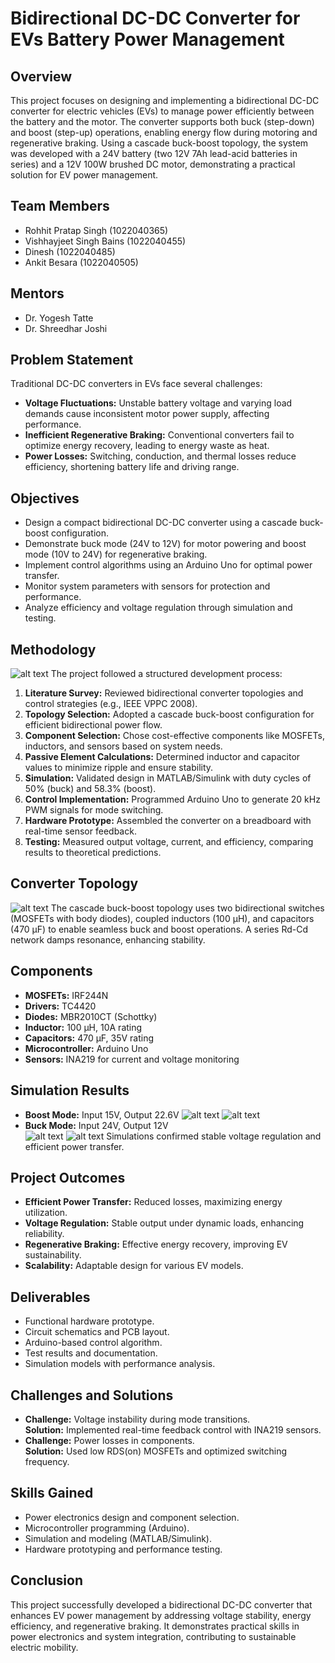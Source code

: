 # Bidirectional DC-DC Converter for EVs Battery Power Management

## Overview
This project focuses on designing and implementing a bidirectional DC-DC converter for electric vehicles (EVs) to manage power efficiently between the battery and the motor. The converter supports both buck (step-down) and boost (step-up) operations, enabling energy flow during motoring and regenerative braking. Using a cascade buck-boost topology, the system was developed with a 24V battery (two 12V 7Ah lead-acid batteries in series) and a 12V 100W brushed DC motor, demonstrating a practical solution for EV power management.

## Team Members
- Rohhit Pratap Singh (1022040365)
- Vishhayjeet Singh Bains (1022040455)
- Dinesh (1022040485)
- Ankit Besara (1022040505)

## Mentors
- Dr. Yogesh Tatte
- Dr. Shreedhar Joshi

## Problem Statement
Traditional DC-DC converters in EVs face several challenges:
- **Voltage Fluctuations:** Unstable battery voltage and varying load demands cause inconsistent motor power supply, affecting performance.
- **Inefficient Regenerative Braking:** Conventional converters fail to optimize energy recovery, leading to energy waste as heat.
- **Power Losses:** Switching, conduction, and thermal losses reduce efficiency, shortening battery life and driving range.

## Objectives
- Design a compact bidirectional DC-DC converter using a cascade buck-boost configuration.
- Demonstrate buck mode (24V to 12V) for motor powering and boost mode (10V to 24V) for regenerative braking.
- Implement control algorithms using an Arduino Uno for optimal power transfer.
- Monitor system parameters with sensors for protection and performance.
- Analyze efficiency and voltage regulation through simulation and testing.

## Methodology
![alt text](image.png)
The project followed a structured development process:
1. **Literature Survey:** Reviewed bidirectional converter topologies and control strategies (e.g., IEEE VPPC 2008).
2. **Topology Selection:** Adopted a cascade buck-boost configuration for efficient bidirectional power flow.
3. **Component Selection:** Chose cost-effective components like MOSFETs, inductors, and sensors based on system needs.
4. **Passive Element Calculations:** Determined inductor and capacitor values to minimize ripple and ensure stability.
5. **Simulation:** Validated design in MATLAB/Simulink with duty cycles of 50% (buck) and 58.3% (boost).
6. **Control Implementation:** Programmed Arduino Uno to generate 20 kHz PWM signals for mode switching.
7. **Hardware Prototype:** Assembled the converter on a breadboard with real-time sensor feedback.
8. **Testing:** Measured output voltage, current, and efficiency, comparing results to theoretical predictions.

## Converter Topology
![alt text](image-1.png)
The cascade buck-boost topology uses two bidirectional switches (MOSFETs with body diodes), coupled inductors (100 µH), and capacitors (470 µF) to enable seamless buck and boost operations. A series Rd-Cd network damps resonance, enhancing stability.

## Components
- **MOSFETs:** IRF244N
- **Drivers:** TC4420
- **Diodes:** MBR2010CT (Schottky)
- **Inductor:** 100 µH, 10A rating
- **Capacitors:** 470 µF, 35V rating
- **Microcontroller:** Arduino Uno
- **Sensors:** INA219 for current and voltage monitoring

## Simulation Results
- **Boost Mode:** Input 15V, Output 22.6V
![alt text](image-2.png)
![alt text](image-3.png)
- **Buck Mode:** Input 24V, Output 12V  
![alt text](image-4.png)
![alt text](image-5.png)
Simulations confirmed stable voltage regulation and efficient power transfer.

## Project Outcomes
- **Efficient Power Transfer:** Reduced losses, maximizing energy utilization.
- **Voltage Regulation:** Stable output under dynamic loads, enhancing reliability.
- **Regenerative Braking:** Effective energy recovery, improving EV sustainability.
- **Scalability:** Adaptable design for various EV models.

## Deliverables
- Functional hardware prototype.
- Circuit schematics and PCB layout.
- Arduino-based control algorithm.
- Test results and documentation.
- Simulation models with performance analysis.

## Challenges and Solutions
- **Challenge:** Voltage instability during mode transitions.  
  **Solution:** Implemented real-time feedback control with INA219 sensors.
- **Challenge:** Power losses in components.  
  **Solution:** Used low RDS(on) MOSFETs and optimized switching frequency.

## Skills Gained
- Power electronics design and component selection.
- Microcontroller programming (Arduino).
- Simulation and modeling (MATLAB/Simulink).
- Hardware prototyping and performance testing.

## Conclusion
This project successfully developed a bidirectional DC-DC converter that enhances EV power management by addressing voltage stability, energy efficiency, and regenerative braking. It demonstrates practical skills in power electronics and system integration, contributing to sustainable electric mobility.
